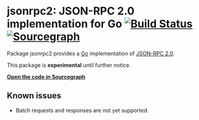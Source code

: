 # jsonrpc2: JSON-RPC 2.0 implementation for Go [![Build Status](https://travis-ci.org/sourcegraph/jsonrpc2.svg)](https://travis-ci.org/sourcegraph/jsonrpc2) [![Sourcegraph](https://sourcegraph.com/github.com/sourcegraph/jsonrpc2/-/badge.svg)](https://sourcegraph.com/github.com/sourcegraph/jsonrpc2?badge)


Package jsonrpc2 provides a [Go](https://golang.org) implementation of [JSON-RPC 2.0](http://www.jsonrpc.org/specification).

This package is **experimental** until further notice.

[**Open the code in Sourcegraph**](https://sourcegraph.com/github.com/sourcegraph/jsonrpc2)

## Known issues

* Batch requests and responses are not yet supported.

